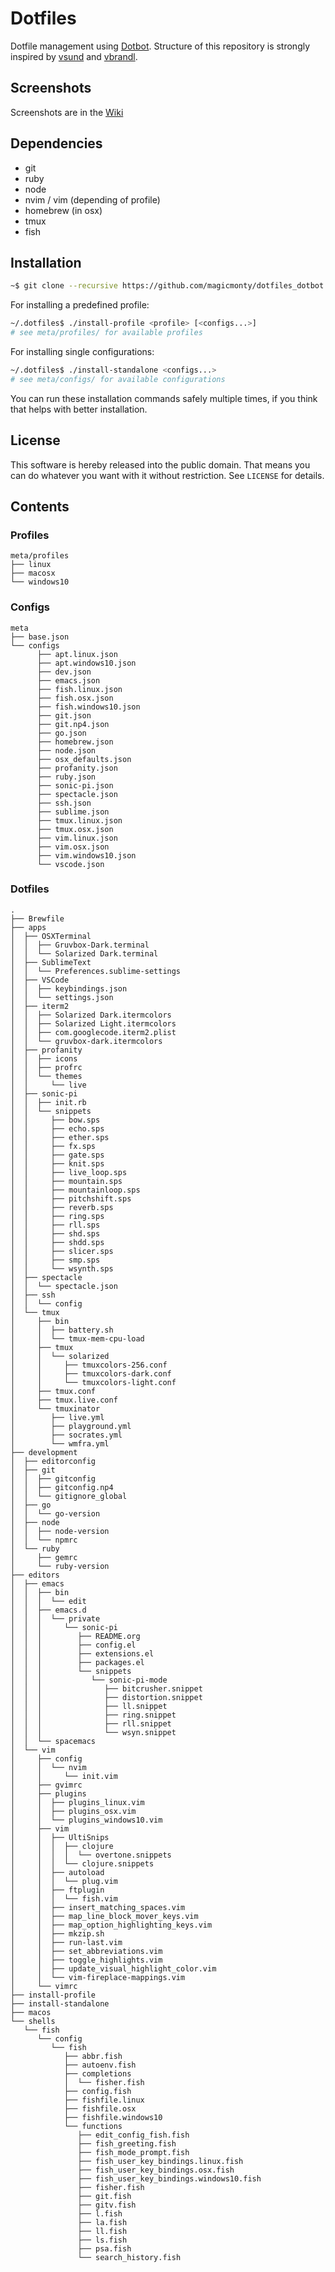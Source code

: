 # Dotfiles

Dotfile management using [Dotbot](https://github.com/anishathalye/dotbot).
Structure of this repository is strongly inspired by [vsund](https://github.com/vsund/dotfiles) and [vbrandl](https://github.com/vbrandl/dotfiles).

## Screenshots

Screenshots are in the [Wiki](https://github.com/magicmonty/dotfiles_dotbot/wiki)

## Dependencies

* git
* ruby
* node
* nvim / vim (depending of profile)
* homebrew (in osx)
* tmux
* fish

## Installation

```bash
~$ git clone --recursive https://github.com/magicmonty/dotfiles_dotbot .dotfiles
```

For installing a predefined profile:

```bash
~/.dotfiles$ ./install-profile <profile> [<configs...>]
# see meta/profiles/ for available profiles
```

For installing single configurations:

```bash
~/.dotfiles$ ./install-standalone <configs...>
# see meta/configs/ for available configurations
```

You can run these installation commands safely multiple times, if you think that helps with better installation.

## License

This software is hereby released into the public domain. That means you can do
whatever you want with it without restriction. See `LICENSE` for details.

## Contents

### Profiles

```
meta/profiles
├── linux
├── macosx
└── windows10
```

### Configs

```
meta
├── base.json
└── configs
      ├── apt.linux.json
      ├── apt.windows10.json
      ├── dev.json
      ├── emacs.json
      ├── fish.linux.json
      ├── fish.osx.json
      ├── fish.windows10.json
      ├── git.json
      ├── git.np4.json
      ├── go.json
      ├── homebrew.json
      ├── node.json
      ├── osx_defaults.json
      ├── profanity.json
      ├── ruby.json
      ├── sonic-pi.json
      ├── spectacle.json
      ├── ssh.json
      ├── sublime.json
      ├── tmux.linux.json
      ├── tmux.osx.json
      ├── vim.linux.json
      ├── vim.osx.json
      ├── vim.windows10.json
      └── vscode.json
```

### Dotfiles

```
.
├── Brewfile
├── apps
│  ├── OSXTerminal
│  │  ├── Gruvbox-Dark.terminal
│  │  └── Solarized Dark.terminal
│  ├── SublimeText
│  │  └── Preferences.sublime-settings
│  ├── VSCode
│  │  ├── keybindings.json
│  │  └── settings.json
│  ├── iterm2
│  │  ├── Solarized Dark.itermcolors
│  │  ├── Solarized Light.itermcolors
│  │  ├── com.googlecode.iterm2.plist
│  │  └── gruvbox-dark.itermcolors
│  ├── profanity
│  │  ├── icons
│  │  ├── profrc
│  │  └── themes
│  │     └── live
│  ├── sonic-pi
│  │  ├── init.rb
│  │  └── snippets
│  │     ├── bow.sps
│  │     ├── echo.sps
│  │     ├── ether.sps
│  │     ├── fx.sps
│  │     ├── gate.sps
│  │     ├── knit.sps
│  │     ├── live_loop.sps
│  │     ├── mountain.sps
│  │     ├── mountainloop.sps
│  │     ├── pitchshift.sps
│  │     ├── reverb.sps
│  │     ├── ring.sps
│  │     ├── rll.sps
│  │     ├── shd.sps
│  │     ├── shdd.sps
│  │     ├── slicer.sps
│  │     ├── smp.sps
│  │     └── wsynth.sps
│  ├── spectacle
│  │  └── spectacle.json
│  ├── ssh
│  │  └── config
│  └── tmux
│     ├── bin
│     │  ├── battery.sh
│     │  └── tmux-mem-cpu-load
│     ├── tmux
│     │  └── solarized
│     │     ├── tmuxcolors-256.conf
│     │     ├── tmuxcolors-dark.conf
│     │     └── tmuxcolors-light.conf
│     ├── tmux.conf
│     ├── tmux.live.conf
│     └── tmuxinator
│        ├── live.yml
│        ├── playground.yml
│        ├── socrates.yml
│        └── wmfra.yml
├── development
│  ├── editorconfig
│  ├── git
│  │  ├── gitconfig
│  │  ├── gitconfig.np4
│  │  └── gitignore_global
│  ├── go
│  │  └── go-version
│  ├── node
│  │  ├── node-version
│  │  └── npmrc
│  └── ruby
│     ├── gemrc
│     └── ruby-version
├── editors
│  ├── emacs
│  │  ├── bin
│  │  │  └── edit
│  │  ├── emacs.d
│  │  │  └── private
│  │  │     └── sonic-pi
│  │  │        ├── README.org
│  │  │        ├── config.el
│  │  │        ├── extensions.el
│  │  │        ├── packages.el
│  │  │        └── snippets
│  │  │           └── sonic-pi-mode
│  │  │              ├── bitcrusher.snippet
│  │  │              ├── distortion.snippet
│  │  │              ├── ll.snippet
│  │  │              ├── ring.snippet
│  │  │              ├── rll.snippet
│  │  │              └── wsyn.snippet
│  │  └── spacemacs
│  └── vim
│     ├── config
│     │  └── nvim
│     │     └── init.vim
│     ├── gvimrc
│     ├── plugins
│     │  ├── plugins_linux.vim
│     │  ├── plugins_osx.vim
│     │  └── plugins_windows10.vim
│     ├── vim
│     │  ├── UltiSnips
│     │  │  ├── clojure
│     │  │  │  └── overtone.snippets
│     │  │  └── clojure.snippets
│     │  ├── autoload
│     │  │  └── plug.vim
│     │  ├── ftplugin
│     │  │  └── fish.vim
│     │  ├── insert_matching_spaces.vim
│     │  ├── map_line_block_mover_keys.vim
│     │  ├── map_option_highlighting_keys.vim
│     │  ├── mkzip.sh
│     │  ├── run-last.vim
│     │  ├── set_abbreviations.vim
│     │  ├── toggle_highlights.vim
│     │  ├── update_visual_highlight_color.vim
│     │  └── vim-fireplace-mappings.vim
│     └── vimrc
├── install-profile
├── install-standalone
├── macos
└── shells
   └── fish
      └── config
         └── fish
            ├── abbr.fish
            ├── autoenv.fish
            ├── completions
            │  └── fisher.fish
            ├── config.fish
            ├── fishfile.linux
            ├── fishfile.osx
            ├── fishfile.windows10
            └── functions
               ├── edit_config_fish.fish
               ├── fish_greeting.fish
               ├── fish_mode_prompt.fish
               ├── fish_user_key_bindings.linux.fish
               ├── fish_user_key_bindings.osx.fish
               ├── fish_user_key_bindings.windows10.fish
               ├── fisher.fish
               ├── git.fish
               ├── gitv.fish
               ├── l.fish
               ├── la.fish
               ├── ll.fish
               ├── ls.fish
               ├── psa.fish
               └── search_history.fish

```
